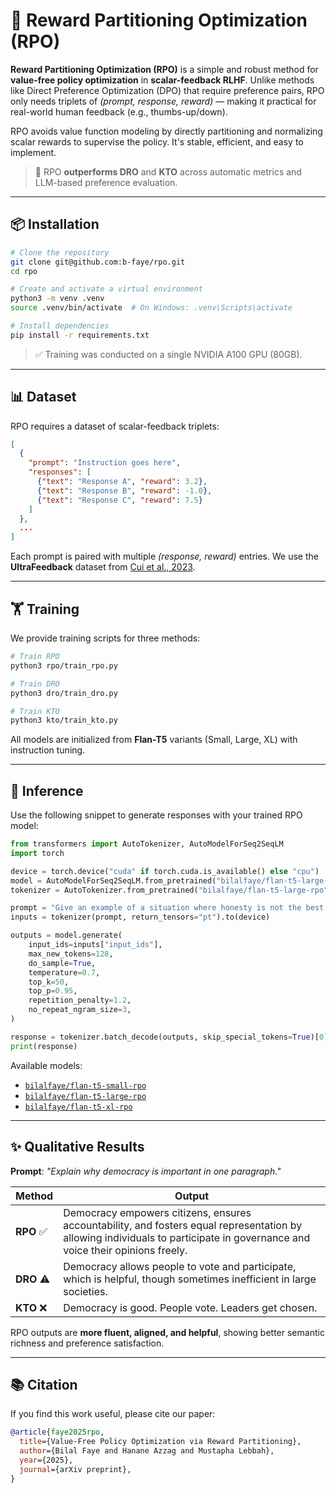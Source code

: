# 🧠 Reward Partitioning Optimization (RPO)

**Reward Partitioning Optimization (RPO)** is a simple and robust method for **value-free policy optimization** in **scalar-feedback RLHF**. Unlike methods like Direct Preference Optimization (DPO) that require preference pairs, RPO only needs triplets of *(prompt, response, reward)* — making it practical for real-world human feedback (e.g., thumbs-up/down).

RPO avoids value function modeling by directly partitioning and normalizing scalar rewards to supervise the policy. It's stable, efficient, and easy to implement.

> 🚀 RPO **outperforms DRO** and **KTO** across automatic metrics and LLM-based preference evaluation.

---

## 📦 Installation

```bash
# Clone the repository
git clone git@github.com:b-faye/rpo.git
cd rpo

# Create and activate a virtual environment
python3 -m venv .venv
source .venv/bin/activate  # On Windows: .venv\Scripts\activate

# Install dependencies
pip install -r requirements.txt
```

> ✅ Training was conducted on a single NVIDIA A100 GPU (80GB).

---

## 📊 Dataset

RPO requires a dataset of scalar-feedback triplets:

```json
[
  {
    "prompt": "Instruction goes here",
    "responses": [
      {"text": "Response A", "reward": 3.2},
      {"text": "Response B", "reward": -1.0},
      {"text": "Response C", "reward": 7.5}
    ]
  },
  ...
]
```

Each prompt is paired with multiple *(response, reward)* entries.
We use the **UltraFeedback** dataset from [Cui et al., 2023](https://huggingface.co/datasets/HuggingFaceH4/ultrafeedback_binarized).

---

## 🏋️ Training

We provide training scripts for three methods:

```bash
# Train RPO
python3 rpo/train_rpo.py

# Train DRO
python3 dro/train_dro.py

# Train KTO
python3 kto/train_kto.py
```

All models are initialized from **Flan-T5** variants (Small, Large, XL) with instruction tuning.

---

## 🔮 Inference

Use the following snippet to generate responses with your trained RPO model:

```python
from transformers import AutoTokenizer, AutoModelForSeq2SeqLM
import torch

device = torch.device("cuda" if torch.cuda.is_available() else "cpu")
model = AutoModelForSeq2SeqLM.from_pretrained("bilalfaye/flan-t5-large-rpo").to(device)
tokenizer = AutoTokenizer.from_pretrained("bilalfaye/flan-t5-large-rpo")

prompt = "Give an example of a situation where honesty is not the best policy."
inputs = tokenizer(prompt, return_tensors="pt").to(device)

outputs = model.generate(
    input_ids=inputs["input_ids"],
    max_new_tokens=128,
    do_sample=True,
    temperature=0.7,
    top_k=50,
    top_p=0.95,
    repetition_penalty=1.2,
    no_repeat_ngram_size=3,
)

response = tokenizer.batch_decode(outputs, skip_special_tokens=True)[0]
print(response)
```

Available models:

* [`bilalfaye/flan-t5-small-rpo`](https://huggingface.co/bilalfaye/flan-t5-small-rpo)
* [`bilalfaye/flan-t5-large-rpo`](https://huggingface.co/bilalfaye/flan-t5-large-rpo)
* [`bilalfaye/flan-t5-xl-rpo`](https://huggingface.co/bilalfaye/flan-t5-xl-rpo)

---

## ✨ Qualitative Results

**Prompt**: *"Explain why democracy is important in one paragraph."*

| Method     | Output                                                                                                                                                                      |
| ---------- | --------------------------------------------------------------------------------------------------------------------------------------------------------------------------- |
| **RPO** ✅  | Democracy empowers citizens, ensures accountability, and fosters equal representation by allowing individuals to participate in governance and voice their opinions freely. |
| **DRO** ⚠️ | Democracy allows people to vote and participate, which is helpful, though sometimes inefficient in large societies.                                                         |
| **KTO** ❌  | Democracy is good. People vote. Leaders get chosen.                                                                                                                         |

RPO outputs are **more fluent, aligned, and helpful**, showing better semantic richness and preference satisfaction.

---

## 📚 Citation

If you find this work useful, please cite our paper:

```bibtex
@article{faye2025rpo,
  title={Value-Free Policy Optimization via Reward Partitioning},
  author={Bilal Faye and Hanane Azzag and Mustapha Lebbah},
  year={2025},
  journal={arXiv preprint},
}
```


